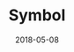 ---
slug: "/posts/javascript/base/symbol"
date: "2018-05-08"
title: "Symbol"
path: "/posts/javascript/base/symbol"
tags: js
---